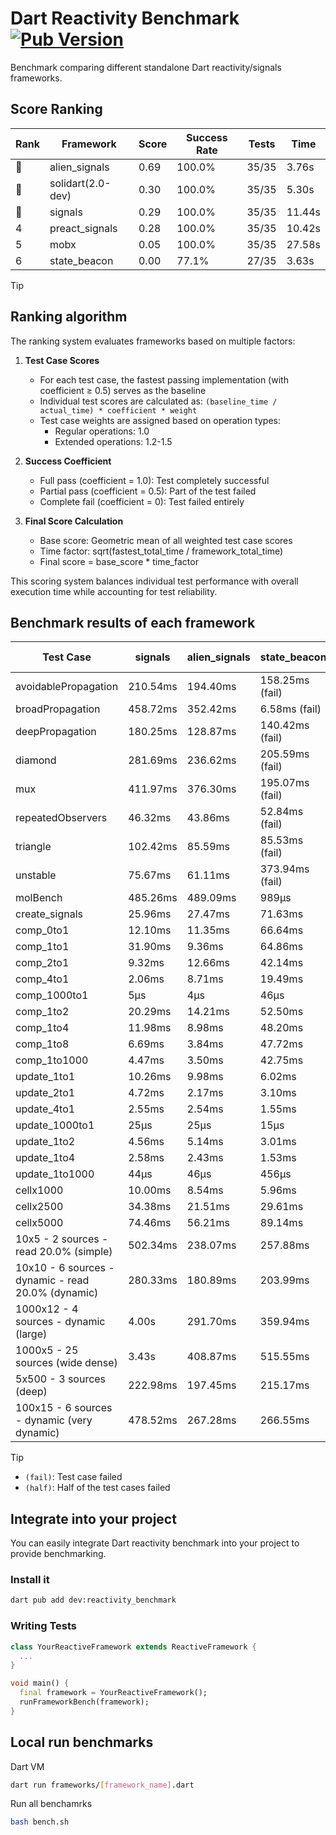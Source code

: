 # Dart Reactivity Benchmark [![Pub Version](https://img.shields.io/pub/v/reactivity_benchmark)](https://pub.dev/packages/reactivity_benchmark)

Benchmark comparing different standalone Dart reactivity/signals frameworks.

## Score Ranking

<!-- ranking start -->
| Rank | Framework | Score | Success Rate | Tests | Time |
|------|-----------|-------|--------------|-------|------|
| 🥇 | alien_signals | 0.69 | 100.0% | 35/35 | 3.76s |
| 🥈 | solidart(2.0-dev) | 0.30 | 100.0% | 35/35 | 5.30s |
| 🥉 | signals | 0.29 | 100.0% | 35/35 | 11.44s |
| 4 | preact_signals | 0.28 | 100.0% | 35/35 | 10.42s |
| 5 | mobx | 0.05 | 100.0% | 35/35 | 27.58s |
| 6 | state_beacon | 0.00 | 77.1% | 27/35 | 3.63s |

<!-- ranking end -->

> [!TIP]
> ## Ranking algorithm
>
> The ranking system evaluates frameworks based on multiple factors:
>
> 1. **Test Case Scores**
>    - For each test case, the fastest passing implementation (with coefficient ≥ 0.5) serves as the baseline
>    - Individual test scores are calculated as: `(baseline_time / actual_time) * coefficient * weight`
>    - Test case weights are assigned based on operation types:
>      - Regular operations: 1.0
>      - Extended operations: 1.2-1.5
>
> 2. **Success Coefficient**
>    - Full pass (coefficient = 1.0): Test completely successful
>    - Partial pass (coefficient = 0.5): Part of the test failed
>    - Complete fail (coefficient = 0): Test failed entirely
>
> 3. **Final Score Calculation**
>    - Base score: Geometric mean of all weighted test case scores
>    - Time factor: sqrt(fastest_total_time / framework_total_time)
>    - Final score = base_score * time_factor
>
> This scoring system balances individual test performance with overall execution time while accounting for test reliability.

## Benchmark results of each framework

<!-- test-case start -->
| Test Case | signals | alien_signals | state_beacon | solidart(2.0-dev) | preact_signals | mobx |
|---|---|---|---|---|---|---|
| avoidablePropagation | 210.54ms | 194.40ms | 158.25ms (fail) | 261.40ms | 201.41ms | 2.35s |
| broadPropagation | 458.72ms | 352.42ms | 6.58ms (fail) | 490.46ms | 476.50ms | 4.40s |
| deepPropagation | 180.25ms | 128.87ms | 140.42ms (fail) | 162.40ms | 179.64ms | 1.52s |
| diamond | 281.69ms | 236.62ms | 205.59ms (fail) | 351.52ms | 280.92ms | 2.39s |
| mux | 411.97ms | 376.30ms | 195.07ms (fail) | 423.46ms | 391.00ms | 1.81s |
| repeatedObservers | 46.32ms | 43.86ms | 52.84ms (fail) | 80.94ms | 40.90ms | 233.14ms |
| triangle | 102.42ms | 85.59ms | 85.53ms (fail) | 114.17ms | 98.69ms | 777.08ms |
| unstable | 75.67ms | 61.11ms | 373.94ms (fail) | 97.19ms | 74.53ms | 341.48ms |
| molBench | 485.26ms | 489.09ms | 989μs | 498.89ms | 488.70ms | 582.55ms |
| create_signals | 25.96ms | 27.47ms | 71.63ms | 77.59ms | 5.29ms | 71.01ms |
| comp_0to1 | 12.10ms | 11.35ms | 66.64ms | 26.13ms | 18.31ms | 38.69ms |
| comp_1to1 | 31.90ms | 9.36ms | 64.86ms | 43.88ms | 15.12ms | 40.63ms |
| comp_2to1 | 9.32ms | 12.66ms | 42.14ms | 19.15ms | 17.57ms | 35.73ms |
| comp_4to1 | 2.06ms | 8.71ms | 19.49ms | 16.35ms | 15.83ms | 25.64ms |
| comp_1000to1 | 5μs | 4μs | 46μs | 19μs | 5μs | 21μs |
| comp_1to2 | 20.29ms | 14.21ms | 52.50ms | 31.11ms | 14.90ms | 37.59ms |
| comp_1to4 | 11.98ms | 8.98ms | 48.20ms | 18.38ms | 20.89ms | 20.69ms |
| comp_1to8 | 6.69ms | 3.84ms | 47.72ms | 24.73ms | 6.49ms | 24.91ms |
| comp_1to1000 | 4.47ms | 3.50ms | 42.75ms | 14.26ms | 6.96ms | 15.40ms |
| update_1to1 | 10.26ms | 9.98ms | 6.02ms | 16.36ms | 8.38ms | 24.93ms |
| update_2to1 | 4.72ms | 2.17ms | 3.10ms | 9.13ms | 4.36ms | 14.27ms |
| update_4to1 | 2.55ms | 2.54ms | 1.55ms | 4.12ms | 2.07ms | 7.19ms |
| update_1000to1 | 25μs | 25μs | 15μs | 40μs | 20μs | 75μs |
| update_1to2 | 4.56ms | 5.14ms | 3.01ms | 8.22ms | 4.07ms | 12.64ms |
| update_1to4 | 2.58ms | 2.43ms | 1.53ms | 4.07ms | 2.08ms | 7.06ms |
| update_1to1000 | 44μs | 46μs | 456μs | 149μs | 497μs | 173μs |
| cellx1000 | 10.00ms | 8.54ms | 5.96ms | 13.03ms | 10.38ms | 84.46ms |
| cellx2500 | 34.38ms | 21.51ms | 29.61ms | 40.08ms | 30.33ms | 295.77ms |
| cellx5000 | 74.46ms | 56.21ms | 89.14ms | 121.66ms | 87.53ms | 656.19ms |
| 10x5 - 2 sources - read 20.0% (simple) | 502.34ms | 238.07ms | 257.88ms | 344.65ms | 459.17ms | 2.02s |
| 10x10 - 6 sources - dynamic - read 20.0% (dynamic) | 280.33ms | 180.89ms | 203.99ms | 247.33ms | 275.67ms | 1.52s |
| 1000x12 - 4 sources - dynamic (large) | 4.00s | 291.70ms | 359.94ms | 477.88ms | 3.75s | 1.88s |
| 1000x5 - 25 sources (wide dense) | 3.43s | 408.87ms | 515.55ms | 614.85ms | 2.74s | 3.48s |
| 5x500 - 3 sources (deep) | 222.98ms | 197.45ms | 215.17ms | 255.27ms | 230.80ms | 1.14s |
| 100x15 - 6 sources - dynamic (very dynamic) | 478.52ms | 267.28ms | 266.55ms | 389.87ms | 459.86ms | 1.72s |

<!-- test-case end -->

> [!TIP]
> - `(fail)`: Test case failed
> - `(half)`: Half of the test cases failed

## Integrate into your project

You can easily integrate Dart reactivity benchmark into your project to provide benchmarking.

### Install it

```bash
dart pub add dev:reactivity_benchmark
```

### Writing Tests

```dart
class YourReactiveFramework extends ReactiveFramework {
  ...
}

void main() {
  final framework = YourReactiveFramework();
  runFrameworkBench(framework);
}
```

## Local run benchmarks

Dart VM
```bash
dart run frameworks/[framework_name].dart
```

Run all benchamrks
```bash
bash bench.sh
```
